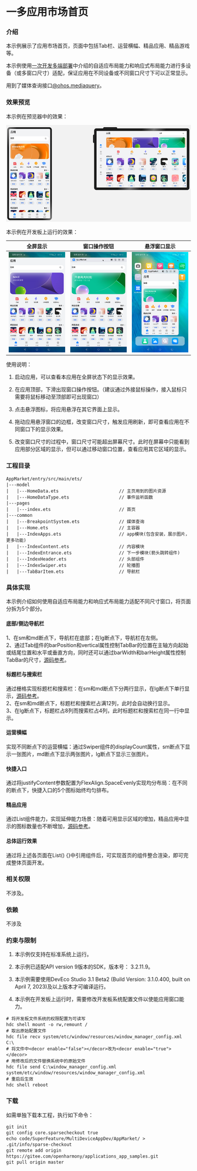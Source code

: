 # 一多应用市场首页

### 介绍

本示例展示了应用市场首页，页面中包括Tab栏、运营横幅、精品应用、精品游戏等。

本示例使用[一次开发多端部署](https://gitee.com/openharmony/docs/tree/master/zh-cn/application-dev/key-features/multi-device-app-dev)中介绍的自适应布局能力和响应式布局能力进行多设备（或多窗口尺寸）适配，保证应用在不同设备或不同窗口尺寸下可以正常显示。  

用到了媒体查询接口[@ohos.mediaquery](https://gitee.com/openharmony/docs/blob/master/zh-cn/application-dev/reference/apis/js-apis-mediaquery.md)。  

### 效果预览

本示例在预览器中的效果：

![](screenshots/Devices/preview.png)

本示例在开发板上运行的效果：

| 全屏显示                         | 窗口操作按钮                      | 悬浮窗口显示                      |
| ----------------------------- | -------------------------------------------- | -------------------------------------------- |
| ![](screenshots/Devices/img.png) | ![](screenshots/Devices/img2.png) | ![](screenshots/Devices/img3.png) |

使用说明：

1. 启动应用，可以查看本应用在全屏状态下的显示效果。

2. 在应用顶部，下滑出现窗口操作按钮。（建议通过外接鼠标操作，接入鼠标只需要将鼠标移动至顶部即可出现窗口）

3. 点击悬浮图标，将应用悬浮在其它界面上显示。

4. 拖动应用悬浮窗口的边框，改变窗口尺寸，触发应用刷新，即可查看应用在不同窗口下的显示效果。

5. 改变窗口尺寸的过程中，窗口尺寸可能超出屏幕尺寸。此时在屏幕中只能看到应用部分区域的显示，但可以通过移动窗口位置，查看应用其它区域的显示。

### 工程目录
```
AppMarket/entry/src/main/ets/
|---model
|   |---HomeData.ets                       // 主页用到的图片资源
|   |---HomeDataType.ets                   // 事件监听函数
|---pages                                  
|   |---index.ets                          // 首页
|---common                                    
|   |---BreakpointSystem.ets               // 媒体查询
|   |---Home.ets                           // 主容器
|   |---IndexApps.ets                      // app模块(包含安装，展示图片，更多功能)
|   |---IndexContent.ets                   // 内容模块
|   |---IndexEntrance.ets                  // 下一步模块(箭头跳转组件)
|   |---IndexHeader.ets                    // 头部组件
|   |---IndexSwiper.ets                    // 轮播图   
|   |---TabBarItem.ets                     // 导航栏                                            
```

### 具体实现
本示例介绍如何使用自适应布局能力和响应式布局能力适配不同尺寸窗口，将页面分拆为5个部分。   
#### 底部/侧边导航栏
1、在sm和md断点下，导航栏在底部；在lg断点下，导航栏在左侧。   
2、通过Tab组件的barPosition和vertical属性控制TabBar的位置在主轴方向起始或结尾位置和水平或垂直方向，同时还可以通过barWidth和barHeight属性控制TabBar的尺寸，[源码参考](entry/src/main/ets/pages/index.ets )。

#### 标题栏与搜索栏
通过栅格实现标题栏和搜索栏：在sm和md断点下分两行显示，在lg断点下单行显示，[源码参考](entry/src/main/ets/common/IndexHeader.ets )。  
2、在sm和md断点下，标题栏和搜索栏占满12列，此时会自动换行显示。  
3、在lg断点下，标题栏占8列而搜索栏占4列，此时标题栏和搜索栏在同一行中显示。
#### 运营横幅
实现不同断点下的运营横幅：通过Swiper组件的displayCount属性，sm断点下显示一张图片，md断点下显示两张图片，lg断点下显示三张图片。
#### 快捷入口
通过将justifyContent参数配置为FlexAlign.SpaceEvenly实现均分布局：在不同的断点下，快捷入口的5个图标始终均匀排布。
#### 精品应用
通过List组件能力，实现延伸能力场景：随着可用显示区域的增加，精品应用中显示的图标数量也不断增加，[源码参考](entry/src/main/ets/common/IndexApps.ets )。
#### 总体运行效果
通过将上述各页面在List() {}中引用组件后，可实现首页的组件整合渲染，即可完成整体页面开发。  

### 相关权限

不涉及。

### 依赖

不涉及

### 约束与限制
1. 本示例仅支持在标准系统上运行。

2. 本示例已适配API version 9版本的SDK，版本号： 3.2.11.9。

3. 本示例需要使用DevEco Studio 3.1 Beta2 (Build Version: 3.1.0.400, built on April 7, 2023)及以上版本才可编译运行。

4. 本示例在开发板上运行时，需要修改开发板系统配置文件以使能应用窗口能力。

```shell
# 将开发板文件系统的权限配置为可读写
hdc shell mount -o rw,remount /
# 取出原始配置文件
hdc file recv system/etc/window/resources/window_manager_config.xml C:\
# 将文件中<decor enable="false"></decor>改为<decor enable="true"></decor>
# 用修改后的文件替换系统中的原始文件
hdc file send C:\window_manager_config.xml system/etc/window/resources/window_manager_config.xml
# 重启后生效
hdc shell reboot
```

### 下载

如需单独下载本工程，执行如下命令：
```
git init
git config core.sparsecheckout true
echo code/SuperFeature/MultiDeviceAppDev/AppMarket/ > .git/info/sparse-checkout
git remote add origin https://gitee.com/openharmony/applications_app_samples.git
git pull origin master
```